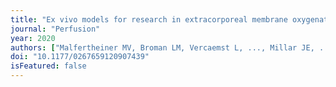 ```yaml
---
title: "Ex vivo models for research in extracorporeal membrane oxygenation: a systematic review of the literature."
journal: "Perfusion"
year: 2020
authors: ["Malfertheiner MV, Broman LM, Vercaemst L, ..., Millar JE, ..., Fraser JF."]
doi: "10.1177/0267659120907439"
isFeatured: false
---
```

